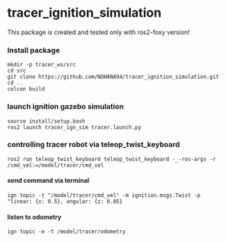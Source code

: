# tracer_ignition_simulation

This package is created and tested only with ros2-foxy version!

### Install package
```
mkdir -p tracer_ws/src
cd src
git clone https://github.com/NDHANA94/tracer_ignition_simulation.git
cd ..
colcon build
```

### launch ignition gazebo simulation
```
source install/setup.bash
ros2 launch tracer_ign_sim tracer.launch.py
```

### controlling tracer robot via teleop_twist_keyboard
```
ros2 run teleop_twist_keyboard teleop_twist_keyboard -_-ros-args -r /cmd_vel:=/model/tracer/cmd_vel
```

#### send command via terminal
```
ign topic -t "/model/tracer/cmd_vel" -m ignition.msgs.Twist -p "linear: {x: 0.5}, angular: {z: 0.05}
```
#### listen to odometry
```
ign topic -e -t /model/tracer/odometry
```